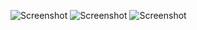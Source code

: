 ![Screenshot](https://github.com/arslan174/TelegramBot/blob/master/screenshots/before_start.PNG)
![Screenshot](https://github.com/arslan174/TelegramBot/blob/master/screenshots/after_start.PNG)
![Screenshot](https://github.com/arslan174/TelegramBot/blob/master/screenshots/after_request.PNG)
